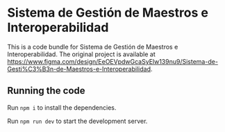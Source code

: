 
  # Sistema de Gestión de Maestros e Interoperabilidad

  This is a code bundle for Sistema de Gestión de Maestros e Interoperabilidad. The original project is available at https://www.figma.com/design/EeOEVpdwGcaSyElw139nu9/Sistema-de-Gesti%C3%B3n-de-Maestros-e-Interoperabilidad.

  ## Running the code

  Run `npm i` to install the dependencies.

  Run `npm run dev` to start the development server.
  